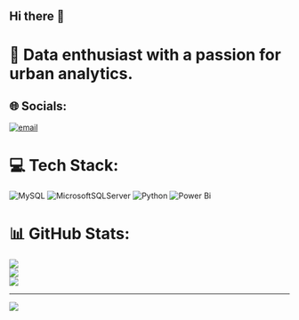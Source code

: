 ## Hi there 👋

# 💫 Data enthusiast with a passion for urban analytics.



## 🌐 Socials:
[![email](https://img.shields.io/badge/Email-D14836?logo=gmail&logoColor=white)](mailto:lyonpascal11@gmail.com) 

# 💻 Tech Stack:
![MySQL](https://img.shields.io/badge/mysql-4479A1.svg?style=for-the-badge&logo=mysql&logoColor=white) ![MicrosoftSQLServer](https://img.shields.io/badge/Microsoft%20SQL%20Server-CC2927?style=for-the-badge&logo=microsoft%20sql%20server&logoColor=white) ![Python](https://img.shields.io/badge/python-3670A0?style=for-the-badge&logo=python&logoColor=ffdd54) ![Power Bi](https://img.shields.io/badge/power_bi-F2C811?style=for-the-badge&logo=powerbi&logoColor=black)
# 📊 GitHub Stats:
![](https://github-readme-stats.vercel.app/api?username=Lyon004&theme=dark&hide_border=true&include_all_commits=true&count_private=true)<br/>
![](https://nirzak-streak-stats.vercel.app/?user=Lyon004&theme=dark&hide_border=true)<br/>
![](https://github-readme-stats.vercel.app/api/top-langs/?username=Lyon004&theme=dark&hide_border=true&include_all_commits=true&count_private=true&layout=compact)

---
[![](https://visitcount.itsvg.in/api?id=Lyon004&icon=0&color=0)](https://visitcount.itsvg.in)

<!-- Proudly created with GPRM ( https://gprm.itsvg.in ) -->
